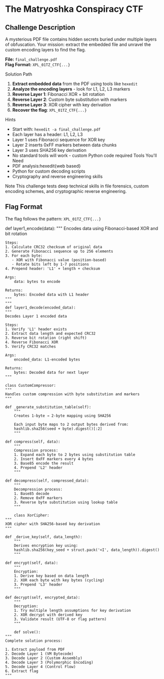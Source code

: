 # The Matryoshka Conspiracy CTF

## Challenge Description
A mysterious PDF file contains hidden secrets buried under multiple layers of obfuscation. 
Your mission: extract the embedded file and unravel the custom encoding layers to find the flag.

**File:** `final_challenge.pdf`  
**Flag Format:** `XPL_01TZ_CTF{...}`  


Solution Path
1. **Extract embedded data** from the PDF using tools like `hexedit`
2. **Analyze the encoding layers** - look for L1, L2, L3 markers
3. **Reverse Layer 1**: Fibonacci XOR + bit rotation
4. **Reverse Layer 2**: Custom byte substitution with markers  
5. **Reverse Layer 3**: XOR cipher with key derivation
6. **Recover the flag**: `XPL_01TZ_CTF{...}`

 Hints
- Start with: `hexedit -a final_challenge.pdf`
- Each layer has a header: L1, L2, L3
- Layer 1 uses Fibonacci sequence for XOR key
- Layer 2 inserts 0xFF markers between data chunks
- Layer 3 uses SHA256 key derivation
- No standard tools will work - custom Python code required
Tools You'll Need
- PDF analysis:hexedit{web based}
- Python for custom decoding scripts
- Cryptography and reverse engineering skills

Note
This challenge tests deep technical skills in file forensics, custom encoding schemes, and cryptographic reverse engineering.

## Flag Format
The flag follows the pattern: `XPL_01TZ_CTF{...}`

def layer1_encode(data):
    """
    Encodes data using Fibonacci-based XOR and bit rotation
    
    Steps:
    1. Calculate CRC32 checksum of original data
    2. Generate Fibonacci sequence up to 256 elements
    3. For each byte:
       - XOR with Fibonacci value (position-based)
       - Rotate bits left by 1-7 positions
    4. Prepend header: 'L1' + length + checksum
    
    Args:
        data: bytes to encode
        
    Returns:
        bytes: Encoded data with L1 header
    """
    """
    def layer1_decode(encoded_data):
    """
    Decodes Layer 1 encoded data
    
    Steps:
    1. Verify 'L1' header exists
    2. Extract data length and expected CRC32
    3. Reverse bit rotation (right shift)
    4. Reverse Fibonacci XOR
    5. Verify CRC32 matches
    
    Args:
        encoded_data: L1-encoded bytes
        
    Returns:
        bytes: Decoded data for next layer
    """

    class CustomCompressor:
    """
    Handles custom compression with byte substitution and markers
    """
    
    def _generate_substitution_table(self):
        """
        Creates 1-byte → 2-byte mapping using SHA256
        
        Each input byte maps to 2 output bytes derived from:
        hashlib.sha256(seed + byte).digest()[:2]
        """
    
    def compress(self, data):
        """
        Compression process:
        1. Expand each byte to 2 bytes using substitution table
        2. Insert 0xFF markers every 4 bytes
        3. Base85 encode the result
        4. Prepend 'L2' header
        """
    
    def decompress(self, compressed_data):
        """
        Decompression process:
        1. Base85 decode
        2. Remove 0xFF markers
        3. Reverse byte substitution using lookup table
        """

        class XorCipher:
    """
    XOR cipher with SHA256-based key derivation
    """
    
    def _derive_key(self, data_length):
        """
        Derives encryption key using:
        hashlib.sha256(key_seed + struct.pack('<I', data_length)).digest()
        """
    
    def encrypt(self, data):
        """
        Encryption:
        1. Derive key based on data length
        2. XOR each byte with key bytes (cycling)
        3. Prepend 'L3' header
        """
    
    def decrypt(self, encrypted_data):
        """
        Decryption:
        1. Try multiple length assumptions for key derivation
        2. XOR decrypt with derived key
        3. Validate result (UTF-8 or flag pattern)
        """

        def solve():
    """
    Complete solution process:
    
    1. Extract payload from PDF
    2. Decode Layer 1 (VM Bytecode)
    3. Decode Layer 2 (Custom Assembly) 
    4. Decode Layer 3 (Polymorphic Encoding)
    5. Decode Layer 4 (Control Flow)
    6. Extract flag
    """
